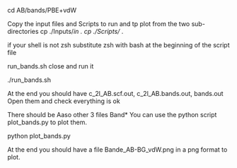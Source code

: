 cd AB/bands/PBE+vdW

Copy the input files and Scripts to run and tp plot  from the two sub-directories
cp ./Inputs/*in .
cp ./Scripts/* . 

if your shell is not zsh substitute zsh with bash at the beginning of the script file

run_bands.sh  close and run it 

./run_bands.sh

At the end you should have c_2l_AB.scf.out, c_2l_AB.bands.out, bands.out 
Open them and check everything is ok

There should be Aaso other 3 files Band* 
You can use the python script plot_bands.py to plot them.

python plot_bands.py 

At the end you should have a file Bande_AB-BG_vdW.png in a png format to plot.
# 

